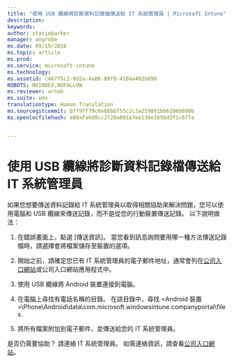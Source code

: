 ```yaml
---
title: "使用 USB 纜線將診斷資料記錄檔傳送給 IT 系統管理員 | Microsoft Intune"
description: 
keywords: 
author: staciebarker
manager: angrobe
ms.date: 09/19/2016
ms.topic: article
ms.prod: 
ms.service: microsoft-intune
ms.technology: 
ms.assetid: c46775c2-9d2a-4a88-89f0-4104a462b898
ROBOTS: NOINDEX,NOFOLLOW
ms.reviewer: arnab
ms.suite: ems
translationtype: Human Translation
ms.sourcegitcommit: bff97f79c6e88bbf55c2c3a259891bb6206b690b
ms.openlocfilehash: e88afa6d8cc2720a001e7ee138e169bd3f1c67fa


---
```



# 使用 USB 纜線將診斷資料記錄檔傳送給 IT 系統管理員

如果您想要傳送資料記錄給 IT 系統管理員以取得相關協助來解決問題，您可以使用電腦和 USB 纜線來傳送記錄，而不是從您的行動裝置傳送記錄。 以下說明做法：

1.  在錯誤畫面上，點選 [傳送資訊]。 當您看到訊息詢問要用哪一種方法傳送記錄檔時，請選擇會將檔案儲存至裝置的選項。

2.  開始之前，請確定您已有 IT 系統管理員的電子郵件地址，通常會列在[公司入口網站](http://portal.manage.microsoft.com)或公司入口網站應用程式中。

2.  使用 USB 纜線將 Android 裝置連接到電腦。

3.  在電腦上尋找有電話名稱的目錄。 在該目錄中，尋找 &lt;Android 裝置&gt;\Phone\Android\data\com.microsoft.windowsintune.companyportal\files\.

4.  將所有檔案附加到電子郵件，並傳送給您的 IT 系統管理員。

是否仍需要協助？ 請連絡 IT 系統管理員。 如需連絡資訊，請查看[公司入口網站](http://portal.manage.microsoft.com)。





<!--HONumber=Sep16_HO3-->



